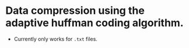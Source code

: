 # Data compression using the adaptive huffman coding algorithm.

* Currently only works for `.txt` files.

